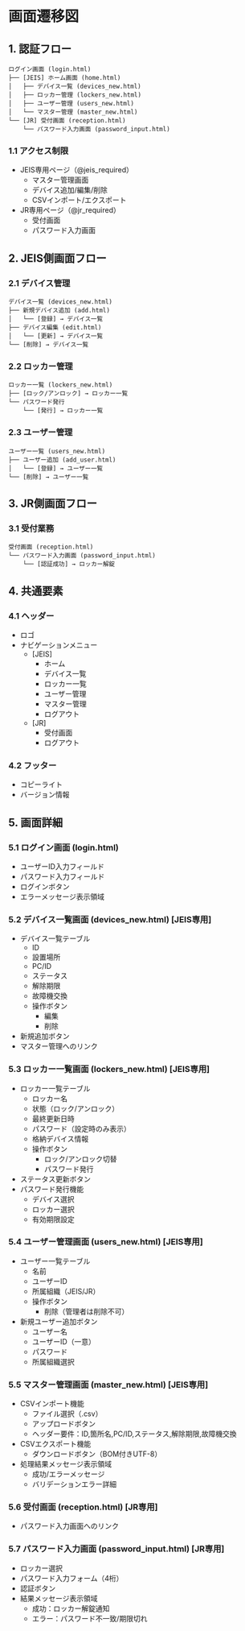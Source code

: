 # 画面遷移図

## 1. 認証フロー

```
ログイン画面 (login.html)
├── [JEIS] ホーム画面 (home.html)
│   ├── デバイス一覧 (devices_new.html)
│   ├── ロッカー管理 (lockers_new.html)
│   ├── ユーザー管理 (users_new.html)
│   └── マスター管理 (master_new.html)
└── [JR] 受付画面 (reception.html)
    └── パスワード入力画面 (password_input.html)
```

### 1.1 アクセス制限
- JEIS専用ページ（@jeis_required）
  - マスター管理画面
  - デバイス追加/編集/削除
  - CSVインポート/エクスポート
- JR専用ページ（@jr_required）
  - 受付画面
  - パスワード入力画面

## 2. JEIS側画面フロー

### 2.1 デバイス管理
```
デバイス一覧 (devices_new.html)
├── 新規デバイス追加 (add.html)
│   └── [登録] → デバイス一覧
├── デバイス編集 (edit.html)
│   └── [更新] → デバイス一覧
└── [削除] → デバイス一覧
```

### 2.2 ロッカー管理
```
ロッカー一覧 (lockers_new.html)
├── [ロック/アンロック] → ロッカー一覧
└── パスワード発行
    └── [発行] → ロッカー一覧
```

### 2.3 ユーザー管理
```
ユーザー一覧 (users_new.html)
├── ユーザー追加 (add_user.html)
│   └── [登録] → ユーザー一覧
└── [削除] → ユーザー一覧
```

## 3. JR側画面フロー

### 3.1 受付業務
```
受付画面 (reception.html)
└── パスワード入力画面 (password_input.html)
    └── [認証成功] → ロッカー解錠
```

## 4. 共通要素

### 4.1 ヘッダー
- ロゴ
- ナビゲーションメニュー
  - [JEIS]
    - ホーム
    - デバイス一覧
    - ロッカー一覧
    - ユーザー管理
    - マスター管理
    - ログアウト
  - [JR]
    - 受付画面
    - ログアウト

### 4.2 フッター
- コピーライト
- バージョン情報

## 5. 画面詳細

### 5.1 ログイン画面 (login.html)
- ユーザーID入力フィールド
- パスワード入力フィールド
- ログインボタン
- エラーメッセージ表示領域

### 5.2 デバイス一覧画面 (devices_new.html) [JEIS専用]
- デバイス一覧テーブル
  - ID
  - 設置場所
  - PC/ID
  - ステータス
  - 解除期限
  - 故障機交換
  - 操作ボタン
    - 編集
    - 削除
- 新規追加ボタン
- マスター管理へのリンク

### 5.3 ロッカー一覧画面 (lockers_new.html) [JEIS専用]
- ロッカー一覧テーブル
  - ロッカー名
  - 状態（ロック/アンロック）
  - 最終更新日時
  - パスワード（設定時のみ表示）
  - 格納デバイス情報
  - 操作ボタン
    - ロック/アンロック切替
    - パスワード発行
- ステータス更新ボタン
- パスワード発行機能
  - デバイス選択
  - ロッカー選択
  - 有効期限設定

### 5.4 ユーザー管理画面 (users_new.html) [JEIS専用]
- ユーザー一覧テーブル
  - 名前
  - ユーザーID
  - 所属組織（JEIS/JR）
  - 操作ボタン
    - 削除（管理者は削除不可）
- 新規ユーザー追加ボタン
  - ユーザー名
  - ユーザーID（一意）
  - パスワード
  - 所属組織選択

### 5.5 マスター管理画面 (master_new.html) [JEIS専用]
- CSVインポート機能
  - ファイル選択（.csv）
  - アップロードボタン
  - ヘッダー要件：ID,箇所名,PC/ID,ステータス,解除期限,故障機交換
- CSVエクスポート機能
  - ダウンロードボタン（BOM付きUTF-8）
- 処理結果メッセージ表示領域
  - 成功/エラーメッセージ
  - バリデーションエラー詳細

### 5.6 受付画面 (reception.html) [JR専用]
- パスワード入力画面へのリンク

### 5.7 パスワード入力画面 (password_input.html) [JR専用]
- ロッカー選択
- パスワード入力フォーム（4桁）
- 認証ボタン
- 結果メッセージ表示領域
  - 成功：ロッカー解錠通知
  - エラー：パスワード不一致/期限切れ